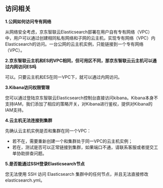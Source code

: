## 访问相关

**1.公网如何访问专有网络**</br>

从网络安全考虑，京东智联云Elasticsearch部署在用户自有专有网络（VPC）中，用户可以通过创建相同私有网络和子网的云主机，实现专有网络（VPC）内Elasticsearch的访问。一台公网的云主机实例，只能链接到一个专有网络（VPC）。</br>

**2.京东智联云主机和ES的VPC相同，但可用区不同，那京东智联云云主机可以通过内网访问ES吗**</br>

可以。只要云主机和ES在同一VPC下，就可以通过内网访问。</br>

**3.Kibana访问权限管理**</br>

您可以通过登陆京东智联云Elasticsearch控制台直接访问kibana。Kibana本身不支持IAM，我们添加了相应的策略开关，对Kibana进行鉴权，提供对Kibana的IAM支持。</br>

**4.云主机无法连接到集群**</br>

先确认云主机实例是否和集群在同一个VPC：</br>
- 若不在，需要重新创建一个和集群处于同一VPC的云主机实例；</br>
- 若在，测试是否可以正常链接到集群，如果端口不通，请联系客服或者提交工单协助排查问题。</br>

**5.是否能通过SSH登录Elasticsearch节点**</br>

您无法使用 SSH 访问 Elasticsearch 集群中的任何节点，并且无法直接修改elasticsearch.yml。

